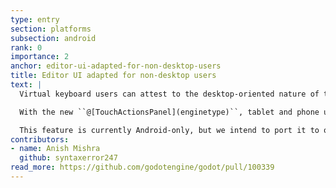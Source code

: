 ```yaml
---
type: entry
section: platforms
subsection: android
rank: 0
importance: 2
anchor: editor-ui-adapted-for-non-desktop-users
title: Editor UI adapted for non-desktop users
text: |
  Virtual keyboard users can attest to the desktop-oriented nature of the editor UI. Common actions–such as undoing and saving–are tedious to execute, as they require opening up the menu bar each time to find the action.

  With the new ``@[TouchActionsPanel](enginetype)``, tablet and phone users now have direct access to common actions buttons.

  This feature is currently Android-only, but we intend to port it to other platforms as soon as possible.
contributors:
- name: Anish Mishra
  github: syntaxerror247
read_more: https://github.com/godotengine/godot/pull/100339
---
```

